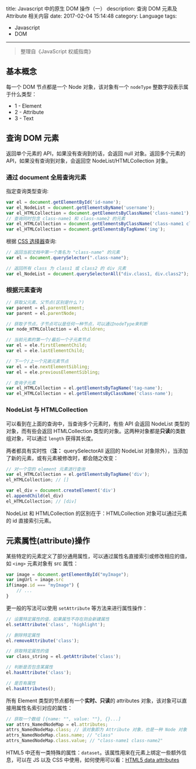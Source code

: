 title: Javascript 中的原生 DOM 操作（一）
description: 查询 DOM 元素及 Attribute 相关内容
date: 2017-02-04 15:14:48
category: Language
tags: 
  - Javascript
  - DOM
---


> 整理自《JavaScript 权威指南》

## 基本概念
每一个 DOM 节点都是一个 Node 对象，该对象有一个 `nodeType` 整数字段表示属于什么类型：
* 1 - Element
* 2 - Attribute
* 3 - Text

## 查询 DOM 元素
返回单个元素的 API，如果没有查询到的话，会返回 null 对象。返回多个元素的 API，如果没有查询到对象，会返回空 NodeList/HTMLCollection 对象。

### 通过 document 全局查询元素
指定查询类型查询:
```javascript
var el = document.getElementById('id-name');
var el_NodeList = document.getElementsByName('username');
var el_HTMLCollection = document.getElementsByClassName('class-name1');
// 查询同时包含 class-name1 和 class-name2 的元素
var el_HTMLCollection = document.getElementsByClassName('class-name1 class-name2');
var el_HTMLCollection = document.getElementsByTagName('img');
```

根据 [CSS 选择器](https://www.w3.org/TR/css3-selectors/)查询:
```javascript
// 返回当前文档中第一个类名为 "class-name" 的元素
var el = document.querySelector(".class-name");

// 返回所有 class 为 class1 或 class2 的 div 元素
var el_NodeList = document.querySelectorAll("div.class1, div.class2");
```

### 根据元素查询
```javascript
// 获取父元素、父节点(区别是什么？)
var parent = el.parentElement;
var parent = el.parentNode;

// 获取子节点，子节点可以是任何一种节点，可以通过nodeType来判断
var node_HTMLCollection = el.children;

// 当前元素的第一个/最后一个子元素节点
var el = ele.firstElementChild;
var el = ele.lastElementChild;

// 下一个/上一个兄弟元素节点
var el = ele.nextElementSibling;
var el = ele.previousElementSibling;

// 查询子元素
var el_HTMLCollection = el.getElementsByTagName('tag-name');
var el_HTMLCollection = el.getElementsByClassName('class-name');
```

### NodeList 与 HTMLCollection
可以看到在上面的查询中，当查询多个元素时，有些 API 会返回 NodeList 类型的对象，而有些会返回 HTMLCollection 类型的对象。这两种对象都是**只读**的类数组对象，可以通过 `length` 获得其长度。

两者都具有实时性（**注：** querySelectorAll 返回的 NodeList 对象除外），当添加了新的元素，或有元素被修改时，都会随之改变：
```javascript
// 对一个空的 element 元素进行查询
var el_HTMLCollection = el.getElementsByTagName('div');
el_HTMLCollection; // []

var el_div = document.createElement('div')
el.appendChild(el_div)
el_HTMLCollection; // [div]
```

NodeList 和 HTMLCollection 的区别在于：HTMLCollection 对象可以通过元素的 id 直接索引元素。

## 元素属性(attribute)操作
某些特定的元素定义了部分通用属性，可以通过属性名直接索引或修改相应的值，如 `<img>` 元素对象有 src 属性：
```javascript
var image = document.getElementById("myImage");
var imgUrl = image.src
if(image.id === "myImage") {
    // ...
}
```

更一般的写法可以使用 `setAttribute` 等方法来进行属性操作：
```javascript
// 设置特定属性的值，如果属性不存在则会新建属性
el.setAttribute('class', 'highlight');

// 删除特定属性
el.removeAttribute('class');

// 获取特定属性的值
var class_string = el.getAttribute('class');

// 判断是否包含某属性
el.hasAttribute('class');

// 是否有属性
el.hasAttributes();  
```

所有 Element 类型的节点都有一个**实时、只读**的 attributes 对象，该对象可以直接用属性名索引对应的属性：
```javascript
// 获取一个数组 [{name: "", value: ""}, {}...]
var attrs_NamedNodeMap = el.attributes;
attrs_NamedNodeMap.class; // 该对象即为 Attribute 对象，也是一种 Node 对象
attrs_NamedNodeMap.class.name; // "class"
attrs_NamedNodeMap.class.value; // "class-name1 class-name2"
```

HTML5 中还有一类特殊的属性：`dataset`。该属性用来在元素上绑定一些额外信息，可以在 JS 以及 CSS 中使用，如何使用可以看：[HTML5 data attributes](http://sanster.github.io/2016/08/08/html5-data-attributes/)
